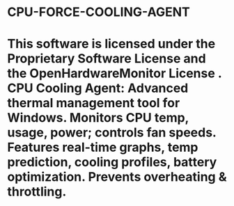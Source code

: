 # CPU-FORCE-COOLING-AGENT
# This software is licensed under the Proprietary Software License and the OpenHardwareMonitor License . CPU Cooling Agent: Advanced thermal management tool for Windows. Monitors CPU temp, usage, power; controls fan speeds. Features real-time graphs, temp prediction, cooling profiles, battery optimization. Prevents overheating &amp; throttling. 
